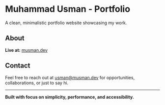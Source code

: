 # Muhammad Usman - Portfolio

A clean, minimalistic portfolio website showcasing my work.

## About

**Live at:** [musman.dev](https://musman.dev)

## Contact

Feel free to reach out at [usman@musman.dev](mailto:usman@musman.dev) for opportunities, collaborations, or just to say hi.

---

**Built with focus on simplicity, performance, and accessibility.**
